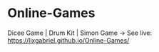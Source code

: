 # Online-Games
Dicee Game | Drum Kit | Simon Game -> See live: https://lixgabriel.github.io/Online-Games/
